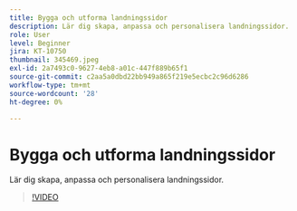 ```yaml
---
title: Bygga och utforma landningssidor
description: Lär dig skapa, anpassa och personalisera landningssidor.
role: User
level: Beginner
jira: KT-10750
thumbnail: 345469.jpeg
exl-id: 2a7493c0-9627-4eb8-a01c-447f889b65f1
source-git-commit: c2aa5a0dbd22bb949a865f219e5ecbc2c96d6286
workflow-type: tm+mt
source-wordcount: '28'
ht-degree: 0%

---
```


# Bygga och utforma landningssidor

Lär dig skapa, anpassa och personalisera landningssidor.

>[!VIDEO](https://video.tv.adobe.com/v/345469/?quality=12&learn=on)
